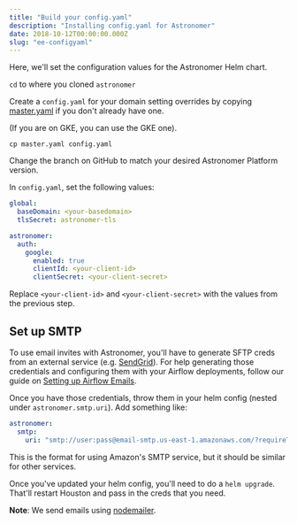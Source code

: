 ```yaml
---
title: "Build your config.yaml"
description: "Installing config.yaml for Astronomer"
date: 2018-10-12T00:00:00.000Z
slug: "ee-configyaml"
---
```

Here, we'll set the configuration values for the Astronomer Helm chart.

`cd` to where you cloned `astronomer`

Create a `config.yaml` for your domain setting overrides by copying [master.yaml](https://github.com/astronomer/astronomer/blob/master/configs/master.yaml) if you don't already have one.

(If you are on GKE, you can use the GKE one).

```
cp master.yaml config.yaml
```

Change the branch on GitHub to match your desired Astronomer Platform version.

In `config.yaml`, set the following values:

```yaml
global:
  baseDomain: <your-basedomain>
  tlsSecret: astronomer-tls

astronomer:
  auth:
    google:
      enabled: true   
      clientId: <your-client-id>
      clientSecret: <your-client-secret>
```

Replace `<your-client-id>` and `<your-client-secret>` with the values from the previous step.

## Set up SMTP

To use email invites with Astronomer, you'll have to generate SFTP creds from an external service (e.g. [SendGrid](https://sendgrid.com/)). For help generating those credentials and configuring them with your Airflow deployments, follow our guide on [Setting up Airflow Emails](https://www.astronomer.io/docs/setting-up-airflow-emails/).

Once you have those credentials, throw them in your helm config (nested under `astronomer.smtp.uri`). Add something like:

```yaml
astronomer:
  smtp:
    uri: "smtp://user:pass@email-smtp.us-east-1.amazonaws.com/?requireTLS=true"
```

This is the format for using Amazon's SMTP service, but it should be similar for other services.

Once you've updated your helm config, you'll need to do a `helm upgrade`. That'll restart Houston and pass in the creds that you need.

**Note**: We send emails using [nodemailer](https://nodemailer.com/smtp/).
